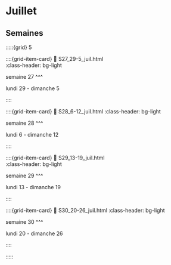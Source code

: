 # Juillet 

## Semaines

:::::{grid} 5

::::{grid-item-card}
:link: S27_29-5_juil.html  
:class-header: bg-light

semaine 27
^^^

lundi 29 - dimanche 5

::::

::::{grid-item-card}
:link: S28_6-12_juil.html 
:class-header: bg-light

semaine 28
^^^

lundi 6 - dimanche 12


::::

::::{grid-item-card}
:link: S29_13-19_juil.html  
:class-header: bg-light

semaine 29
^^^

lundi 13 - dimanche 19

::::

::::{grid-item-card}
:link: S30_20-26_juil.html 
:class-header: bg-light

semaine 30
^^^

lundi 20 - dimanche 26

::::

:::::
